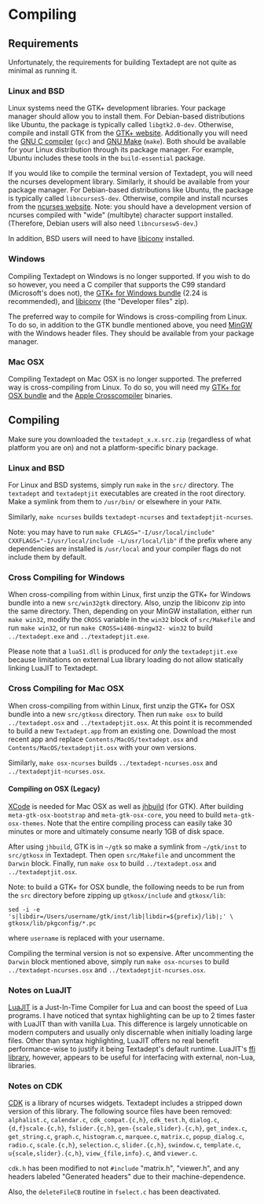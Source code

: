 # Compiling

## Requirements

Unfortunately, the requirements for building Textadept are not quite as minimal
as running it.

### Linux and BSD

Linux systems need the GTK+ development libraries. Your package manager should
allow you to install them. For Debian-based distributions like Ubuntu, the
package is typically called `libgtk2.0-dev`. Otherwise, compile and install GTK
from the [GTK+ website][]. Additionally you will need the [GNU C compiler][]
(`gcc`) and [GNU Make][] (`make`). Both should be available for your Linux
distribution through its package manager. For example, Ubuntu includes these
tools in the `build-essential` package.

If you would like to compile the terminal version of Textadept, you will need
the ncurses development library. Similarly, it should be available from your
package manager. For Debian-based distributions like Ubuntu, the package is
typically called `libncurses5-dev`. Otherwise, compile and install ncurses from
the [ncurses website][]. Note: you should have a development version of ncurses
compiled with "wide" (multibyte) character support installed. (Therefore, Debian
users will also need `libncursesw5-dev`.)

In addition, BSD users will need to have [libiconv][] installed.

[GTK+ website]: http://www.gtk.org/download/linux.html
[GNU C compiler]: http://gcc.gnu.org
[GNU Make]: http://www.gnu.org/software/make/
[ncurses website]: http://invisible-island.net/ncurses/#download_ncurses
[libiconv]: http://www.gnu.org/software/libiconv/

### Windows

Compiling Textadept on Windows is no longer supported. If you wish to do so
however, you need a C compiler that supports the C99 standard (Microsoft's does
not), the [GTK+ for Windows bundle][] (2.24 is recommended), and [libiconv][]
(the "Developer files" zip).

The preferred way to compile for Windows is cross-compiling from Linux. To do
so, in addition to the GTK bundle mentioned above, you need [MinGW][] with the
Windows header files. They should be available from your package manager.

[GTK+ for Windows bundle]: http://www.gtk.org/download/win32.html
[libiconv]: http://gnuwin32.sourceforge.net/packages/libiconv.htm
[MinGW]: http://mingw.org

### Mac OSX

Compiling Textadept on Mac OSX is no longer supported. The preferred way is
cross-compiling from Linux. To do so, you will need my [GTK+ for OSX bundle][]
and the [Apple Crosscompiler][] binaries.

[GTK+ for OSX bundle]: download/gtkosx-2.24.9.zip
[Apple Crosscompiler]: https://launchpad.net/~flosoft/+archive/cross-apple

## Compiling

Make sure you downloaded the `textadept_x.x.src.zip` (regardless of what
platform you are on) and not a platform-specific binary package.

### Linux and BSD

For Linux and BSD systems, simply run `make` in the `src/` directory. The
`textadept` and `textadeptjit` executables are created in the root directory.
Make a symlink from them to `/usr/bin/` or elsewhere in your `PATH`.

Similarly, `make ncurses` builds `textadept-ncurses` and `textadeptjit-ncurses`.

Note: you may have to run `make CFLAGS="-I/usr/local/include"
CXXFLAGS="-I/usr/local/include -L/usr/local/lib"` if the prefix where any
dependencies are installed is `/usr/local` and your compiler flags do not
include them by default.

### Cross Compiling for Windows

When cross-compiling from within Linux, first unzip the GTK+ for Windows bundle
into a new `src/win32gtk` directory. Also, unzip the libiconv zip into the same
directory. Then, depending on your MinGW installation, either run `make win32`,
modify the `CROSS` variable in the `win32` block of `src/Makefile` and run
`make win32`, or run `make CROSS=i486-mingw32- win32` to build
`../textadept.exe` and `../textadeptjit.exe`.

Please note that a `lua51.dll` is produced for _only_ the `textadeptjit.exe`
because limitations on external Lua library loading do not allow statically
linking LuaJIT to Textadept.

### Cross Compiling for Mac OSX

When cross-compiling from within Linux, first unzip the GTK+ for OSX bundle into
a new `src/gtkosx` directory. Then run `make osx` to build `../textadept.osx`
and `../textadeptjit.osx`. At this point it is recommended to build a new
`Textadept.app` from an existing one. Download the most recent app and replace
`Contents/MacOS/textadept.osx` and `Contents/MacOS/textadeptjit.osx` with your
own versions.

Similarly, `make osx-ncurses` builds `../textadept-ncurses.osx` and
`../textadeptjit-ncurses.osx`.

#### Compiling on OSX (Legacy)

[XCode][] is needed for Mac OSX as well as [jhbuild][] (for GTK). After building
`meta-gtk-osx-bootstrap` and `meta-gtk-osx-core`, you need to build
`meta-gtk-osx-themes`. Note that the entire compiling process can easily take 30
minutes or more and ultimately consume nearly 1GB of disk space.

After using `jhbuild`, GTK is in `~/gtk` so make a symlink from `~/gtk/inst` to
`src/gtkosx` in Textadept. Then open `src/Makefile` and uncomment the `Darwin`
block. Finally, run `make osx` to build `../textadept.osx` and
`../textadeptjit.osx`.

Note: to build a GTK+ for OSX bundle, the following needs to be run from the
`src` directory before zipping up `gtkosx/include` and `gtkosx/lib`:

    sed -i -e 's|libdir=/Users/username/gtk/inst/lib|libdir=${prefix}/lib|;' \
    gtkosx/lib/pkgconfig/*.pc

where `username` is replaced with your username.

Compiling the terminal version is not so expensive. After uncommenting the
`Darwin` block mentioned above, simply run `make osx-ncurses` to build
`../textadept-ncurses.osx` and `../textadeptjit-ncurses.osx`.

[XCode]: http://developer.apple.com/TOOLS/xcode/
[jhbuild]: http://sourceforge.net/apps/trac/gtk-osx/wiki/Build

### Notes on LuaJIT

[LuaJIT][] is a Just-In-Time Compiler for Lua and can boost the speed of Lua
programs. I have noticed that syntax highlighting can be up to 2 times faster
with LuaJIT than with vanilla Lua. This difference is largely unnoticable on
modern computers and usually only discernable when initially loading large
files. Other than syntax highlighting, LuaJIT offers no real benefit
performance-wise to justify it being Textadept's default runtime. LuaJIT's
[ffi library][], however, appears to be useful for interfacing with external,
non-Lua, libraries.

[LuaJIT]: http://luajit.org
[ffi library]: http://luajit.org/ext_ffi.html

### Notes on CDK

[CDK][] is a library of ncurses widgets. Textadept includes a stripped down
version of this library. The following source files have been removed:
`alphalist.c`, `calendar.c`, `cdk_compat.{c,h}`, `cdk_test.h`, `dialog.c`,
`{d,f}scale.{c,h}`, `fslider.{c,h}`, `gen-{scale,slider}.{c,h}`, `get_index.c`,
`get_string.c`, `graph.c`, `histogram.c`, `marquee.c`, `matrix.c`,
`popup_dialog.c`, `radio.c`, `scale.{c,h}`, `selection.c`, `slider.{c,h}`,
`swindow.c`, `template.c`, `u{scale,slider}.{c,h}`, `view_{file,info}.c`, and
`viewer.c`.

`cdk.h` has been modified to not `#include` "matrix.h", "viewer.h", and any
headers labeled "Generated headers" due to their machine-dependence.

Also, the `deleteFileCB` routine in `fselect.c` has been deactivated.

[CDK]: http://invisible-island.net/cdk/
